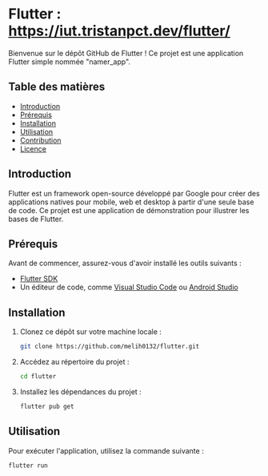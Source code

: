 # Flutter : https://iut.tristanpct.dev/flutter/

Bienvenue sur le dépôt GitHub de Flutter ! Ce projet est une application Flutter simple nommée "namer_app".

## Table des matières

- [Introduction](#introduction)
- [Prérequis](#prérequis)
- [Installation](#installation)
- [Utilisation](#utilisation)
- [Contribution](#contribution)
- [Licence](#licence)

## Introduction

Flutter est un framework open-source développé par Google pour créer des applications natives pour mobile, web et desktop à partir d'une seule base de code. Ce projet est une application de démonstration pour illustrer les bases de Flutter.

## Prérequis

Avant de commencer, assurez-vous d'avoir installé les outils suivants :

- [Flutter SDK](https://flutter.dev/docs/get-started/install)
- Un éditeur de code, comme [Visual Studio Code](https://code.visualstudio.com/) ou [Android Studio](https://developer.android.com/studio)

## Installation

1. Clonez ce dépôt sur votre machine locale :

    ```bash
    git clone https://github.com/melih0132/flutter.git
    ```

2. Accédez au répertoire du projet :

    ```bash
    cd flutter
    ```

3. Installez les dépendances du projet :

    ```bash
    flutter pub get
    ```

## Utilisation

Pour exécuter l'application, utilisez la commande suivante :

```bash
flutter run
